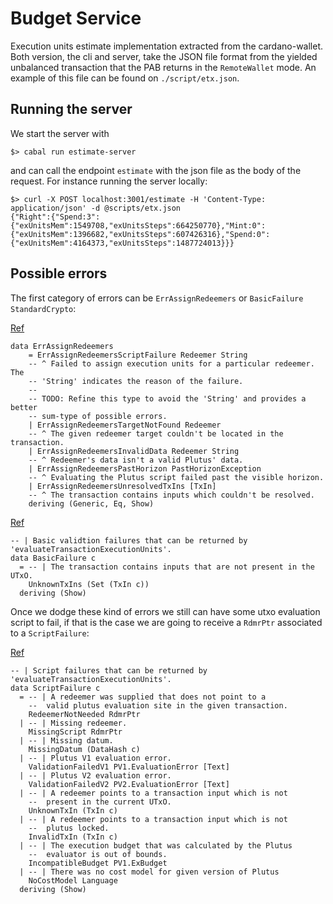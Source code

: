 # Budget Service

Execution units estimate implementation extracted from the cardano-wallet. Both
version, the cli and server, take the JSON file format from the yielded unbalanced
transaction that the PAB returns in the `RemoteWallet` mode. An example of this
file can be found on `./script/etx.json`.

## Running the server
We start the server with
```
$> cabal run estimate-server
```
and can call the endpoint `estimate` with the json file as the body of the
request. For instance running the server locally:
```
$> curl -X POST localhost:3001/estimate -H 'Content-Type: application/json' -d @scripts/etx.json
{"Right":{"Spend:3":{"exUnitsMem":1549708,"exUnitsSteps":664250770},"Mint:0":{"exUnitsMem":1396682,"exUnitsSteps":607426316},"Spend:0":{"exUnitsMem":4164373,"exUnitsSteps":1487724013}}}
```

## Possible errors
The first category of errors can be `ErrAssignRedeemers` or `BasicFailure StandardCrypto`:

[Ref](https://github.com/input-output-hk/cardano-wallet/blob/27600f54ce2a4351de2989cf1df88a6087bd1f47/lib/core/src/Cardano/Wallet/Transaction.hs#L499-L514)

```
data ErrAssignRedeemers
    = ErrAssignRedeemersScriptFailure Redeemer String
    -- ^ Failed to assign execution units for a particular redeemer. The
    -- 'String' indicates the reason of the failure.
    --
    -- TODO: Refine this type to avoid the 'String' and provides a better
    -- sum-type of possible errors.
    | ErrAssignRedeemersTargetNotFound Redeemer
    -- ^ The given redeemer target couldn't be located in the transaction.
    | ErrAssignRedeemersInvalidData Redeemer String
    -- ^ Redeemer's data isn't a valid Plutus' data.
    | ErrAssignRedeemersPastHorizon PastHorizonException
    -- ^ Evaluating the Plutus script failed past the visible horizon.
    | ErrAssignRedeemersUnresolvedTxIns [TxIn]
    -- ^ The transaction contains inputs which couldn't be resolved.
    deriving (Generic, Eq, Show)
```

[Ref](https://github.com/input-output-hk/cardano-ledger/blob/1a9ec4ae9e0b09d54e49b2a40c4ead37edadcce5/eras/alonzo/impl/src/Cardano/Ledger/Alonzo/Tools.hs#L52-L55)
```
-- | Basic validtion failures that can be returned by 'evaluateTransactionExecutionUnits'.
data BasicFailure c
  = -- | The transaction contains inputs that are not present in the UTxO.
    UnknownTxIns (Set (TxIn c))
  deriving (Show)
```

Once we dodge these kind of errors we still can have some utxo evaluation script
to fail, if that is the case we are going to receive a `RdmrPtr` associated to
a `ScriptFailure`:

[Ref](https://github.com/input-output-hk/cardano-ledger/blob/1a9ec4ae9e0b09d54e49b2a40c4ead37edadcce5/eras/alonzo/impl/src/Cardano/Ledger/Alonzo/Tools.hs#L58-L81)
```
-- | Script failures that can be returned by 'evaluateTransactionExecutionUnits'.
data ScriptFailure c
  = -- | A redeemer was supplied that does not point to a
    --  valid plutus evaluation site in the given transaction.
    RedeemerNotNeeded RdmrPtr
  | -- | Missing redeemer.
    MissingScript RdmrPtr
  | -- | Missing datum.
    MissingDatum (DataHash c)
  | -- | Plutus V1 evaluation error.
    ValidationFailedV1 PV1.EvaluationError [Text]
  | -- | Plutus V2 evaluation error.
    ValidationFailedV2 PV2.EvaluationError [Text]
  | -- | A redeemer points to a transaction input which is not
    --  present in the current UTxO.
    UnknownTxIn (TxIn c)
  | -- | A redeemer points to a transaction input which is not
    --  plutus locked.
    InvalidTxIn (TxIn c)
  | -- | The execution budget that was calculated by the Plutus
    --  evaluator is out of bounds.
    IncompatibleBudget PV1.ExBudget
  | -- | There was no cost model for given version of Plutus
    NoCostModel Language
  deriving (Show)
```

